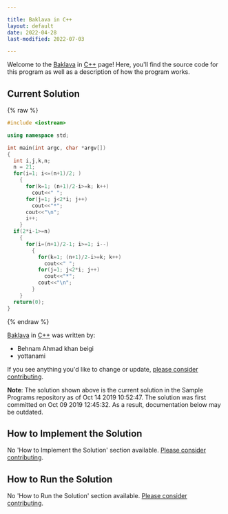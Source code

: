 ```yaml
---

title: Baklava in C++
layout: default
date: 2022-04-28
last-modified: 2022-07-03

---
```


Welcome to the [Baklava](https://sampleprograms.io/projects/baklava) in [C++](https://sampleprograms.io/languages/c-plus-plus) page! Here, you'll find the source code for this program as well as a description of how the program works.

## Current Solution

{% raw %}

```c++
#include <iostream>

using namespace std;

int main(int argc, char *argv[])
{
  int i,j,k,n;
  n = 21;
  for(i=1; i<=(n+1)/2; )
    {
      for(k=1; (n+1)/2-i>=k; k++)
        cout<<" ";
      for(j=1; j<2*i; j++)
        cout<<"*";
      cout<<"\n";
      i++;
    }
  if(2*i-1>=n)
    {
      for(i=(n+1)/2-1; i>=1; i--)
        {
          for(k=1; (n+1)/2-i>=k; k++)
            cout<<" ";
          for(j=1; j<2*i; j++)
            cout<<"*";
          cout<<"\n";
        }
    }
  return(0);
}
```

{% endraw %}

[Baklava](https://sampleprograms.io/projects/baklava) in [C++](https://sampleprograms.io/languages/c-plus-plus) was written by:

- Behnam Ahmad khan beigi
- yottanami

If you see anything you'd like to change or update, [please consider contributing](https://github.com/TheRenegadeCoder/sample-programs).

**Note**: The solution shown above is the current solution in the Sample Programs repository as of Oct 14 2019 10:52:47. The solution was first committed on Oct 09 2019 12:45:32. As a result, documentation below may be outdated.

## How to Implement the Solution

No 'How to Implement the Solution' section available. [Please consider contributing](https://github.com/TheRenegadeCoder/sample-programs-website).

## How to Run the Solution

No 'How to Run the Solution' section available. [Please consider contributing](https://github.com/TheRenegadeCoder/sample-programs-website).